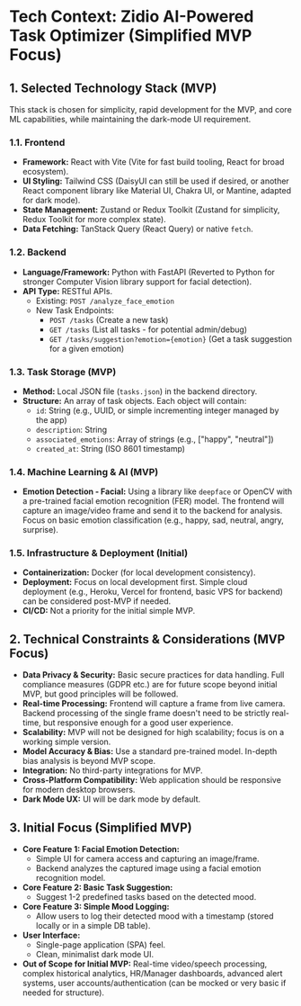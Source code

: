 # Tech Context: Zidio AI-Powered Task Optimizer (Simplified MVP Focus)

## 1. Selected Technology Stack (MVP)

This stack is chosen for simplicity, rapid development for the MVP, and core ML capabilities, while maintaining the dark-mode UI requirement.

### 1.1. Frontend
- **Framework:** React with Vite (Vite for fast build tooling, React for broad ecosystem).
- **UI Styling:** Tailwind CSS (DaisyUI can still be used if desired, or another React component library like Material UI, Chakra UI, or Mantine, adapted for dark mode).
- **State Management:** Zustand or Redux Toolkit (Zustand for simplicity, Redux Toolkit for more complex state).
- **Data Fetching:** TanStack Query (React Query) or native `fetch`.

### 1.2. Backend
- **Language/Framework:** Python with FastAPI (Reverted to Python for stronger Computer Vision library support for facial detection).
- **API Type:** RESTful APIs.
    - Existing: `POST /analyze_face_emotion`
    - New Task Endpoints:
        - `POST /tasks` (Create a new task)
        - `GET /tasks` (List all tasks - for potential admin/debug)
        - `GET /tasks/suggestion?emotion={emotion}` (Get a task suggestion for a given emotion)

### 1.3. Task Storage (MVP)
- **Method:** Local JSON file (`tasks.json`) in the backend directory.
- **Structure:** An array of task objects. Each object will contain:
    - `id`: String (e.g., UUID, or simple incrementing integer managed by the app)
    - `description`: String
    - `associated_emotions`: Array of strings (e.g., ["happy", "neutral"])
    - `created_at`: String (ISO 8601 timestamp)

### 1.4. Machine Learning & AI (MVP)
- **Emotion Detection - Facial:** Using a library like `deepface` or OpenCV with a pre-trained facial emotion recognition (FER) model. The frontend will capture an image/video frame and send it to the backend for analysis. Focus on basic emotion classification (e.g., happy, sad, neutral, angry, surprise).

### 1.5. Infrastructure & Deployment (Initial)
- **Containerization:** Docker (for local development consistency).
- **Deployment:** Focus on local development first. Simple cloud deployment (e.g., Heroku, Vercel for frontend, basic VPS for backend) can be considered post-MVP if needed.
- **CI/CD:** Not a priority for the initial simple MVP.

## 2. Technical Constraints & Considerations (MVP Focus)

- **Data Privacy & Security:** Basic secure practices for data handling. Full compliance measures (GDPR etc.) are for future scope beyond initial MVP, but good principles will be followed.
- **Real-time Processing:** Frontend will capture a frame from live camera. Backend processing of the single frame doesn't need to be strictly real-time, but responsive enough for a good user experience.
- **Scalability:** MVP will not be designed for high scalability; focus is on a working simple version.
- **Model Accuracy & Bias:** Use a standard pre-trained model. In-depth bias analysis is beyond MVP scope.
- **Integration:** No third-party integrations for MVP.
- **Cross-Platform Compatibility:** Web application should be responsive for modern desktop browsers.
- **Dark Mode UX:** UI will be dark mode by default.

## 3. Initial Focus (Simplified MVP)

- **Core Feature 1: Facial Emotion Detection:**
    - Simple UI for camera access and capturing an image/frame.
    - Backend analyzes the captured image using a facial emotion recognition model.
- **Core Feature 2: Basic Task Suggestion:**
    - Suggest 1-2 predefined tasks based on the detected mood.
- **Core Feature 3: Simple Mood Logging:**
    - Allow users to log their detected mood with a timestamp (stored locally or in a simple DB table).
- **User Interface:**
    - Single-page application (SPA) feel.
    - Clean, minimalist dark mode UI.
- **Out of Scope for Initial MVP:** Real-time video/speech processing, complex historical analytics, HR/Manager dashboards, advanced alert systems, user accounts/authentication (can be mocked or very basic if needed for structure).
